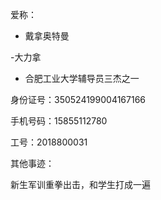 爱称：
- 戴拿奥特曼 

-大力拿

- 合肥工业大学辅导员三杰之一

身份证号：350524199004167166

手机号码：15855112780

工号：2018800031

其他事迹：

新生军训重拳出击，和学生打成一遍
